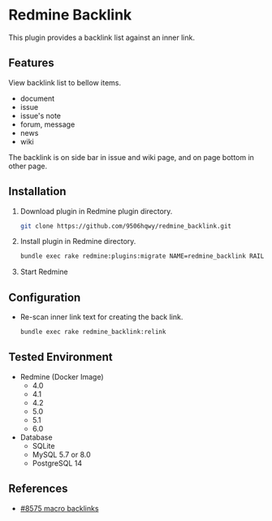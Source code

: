 # Redmine Backlink

This plugin provides a backlink list against an inner link.

## Features

View backlink list to bellow items.

- document
- issue
- issue's note
- forum, message
- news
- wiki

The backlink is on side bar in issue and wiki page, and on page bottom in other page.

## Installation

1. Download plugin in Redmine plugin directory.

   ```sh
   git clone https://github.com/9506hqwy/redmine_backlink.git
   ```

2. Install plugin in Redmine directory.

   ```sh
   bundle exec rake redmine:plugins:migrate NAME=redmine_backlink RAILS_ENV=production
   ```

3. Start Redmine

## Configuration

- Re-scan inner link text for creating the back link.

  ```sh
  bundle exec rake redmine_backlink:relink
  ```

## Tested Environment

- Redmine (Docker Image)
  - 4.0
  - 4.1
  - 4.2
  - 5.0
  - 5.1
  - 6.0
- Database
  - SQLite
  - MySQL 5.7 or 8.0
  - PostgreSQL 14

## References

- [#8575 macro backlinks](https://www.redmine.org/issues/8575)
